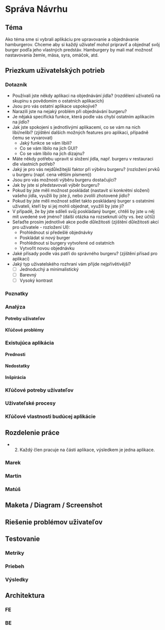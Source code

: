 
# Správa Návrhu

## Téma
Ako téma sme si vybrali aplikáciu pre upravovanie a objednávanie hamburgerov. Chceme aby si každý užívateľ mohol pripraviť a objednať svôj burger podľa jeho vlastných predstáv. Hamburgery by mali mať možnosť nastavovania žemle, mäsa, syra, omáčok, atd.

## Priezkum uživatelských potrieb
### Dotazník
- Používali jste někdy aplikaci na objednávání jídla? (rozdělení uživatelů na skupinu s povědomím o ostatních aplikacích)
- Jsou pro vás ostatní aplikace uspokojivé?
- Narazili jste na nejaký problém při objednávání burgeru?
- Je nějaká specifická funkce, která podle vás chybí ostatním aplikacím na jídlo?
- Jak jste spokojeni s jednotlivými aplikacemi, co se vám na nich líbí/nelíbí? (zjištění dalších možných features pro aplikaci, případně čemu se vyvarovat)
    - Jaký funkce se vám líbili?
    - Co se vám líbilo na jich GUI?
    - Co se vám líbilo na jich dizajnu?
- Máte někdy potřebu upravit si složení jídla, např. burgeru v restauraci dle vlastních potřeb?
- Jaký je pro vás nejdůležitejší faktor při výběru burgeru? (rozložení prvků u burgeru (např. cena větším písmem))
- Jsou pro vás možnosti výběru burgeru dostačující?
- Jak by jste si představovali výběr burgeru?
- Pokud by jste měli možnost poskládat (nastavit si konkrétní složení) vašeho jídla, využili by jste ji, nebo zvolili zhotovené jídlo?
- Pokud by jste měli možnost sdílet takto poskládaný burger s ostatními uživateli, kteří by si jej mohli objednat, využili by jste ji?
- V případě, že by jste sdíleli svůj poskládaný burger, chtěli by jste u něj mít uvedené své jméno? (další otázka na rozseknutí účty vs. bez účtů)
- Seřaďte prosím jednotlivé akce podle důležitosti (zjištění důležitosti akcí pro uživatele - rozložení UI):
    - Prohlédnout si předešlé objednávky
    - Poskládat si nový burger
    - Prohlédnout si burgery vytvořené od ostatních
    - Vytvořit novou objednávku
- Jaké přísady podle vás patří do správného burgeru? (zjištění přísad pro aplikaci)
- Jaký typ uživatelského rozhraní vám přijde nejpřívětivější?
    - [ ] Jednoduchý a minimalistický
    - [ ] Barevný
    - [ ] Vysoký kontrast

### Poznatky
### Analýza
#### Potreby užívateľov
#### Kľúčové problémy

### Existujúca aplikácia
#### Prednosti
#### Nedostatky
#### Inšpirácia

### Kľúčové potreby užívateľov
### Uživateľské procesy
### Kľúčové vlastnosti budúcej aplikácie

## Rozdelenie práce
- 2. Každý člen pracuje na části aplikace, výsledkem je jedna aplikace.
### Marek
### Martin
### Matúš

## Maketa / Diagram / Screenshot
## Riešenie problémov uživateľov

## Testovanie
### Metriky
### Priebeh
### Výsledky

## Architektura
### FE
### BE
